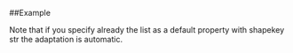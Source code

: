 
<!---
FrozenIsBool True
-->

##Example

Note that if you specify already the list as a default property with shapekey str the 
adaptation is automatic.